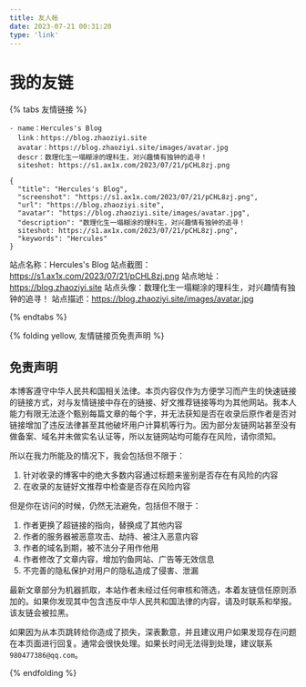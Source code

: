 ```yaml
---
title: 友人帐
date: 2023-07-21 00:31:20
type: 'link'
---
```

# 我的友链

{% tabs 友情链接 %}

<!-- tab 🙋 butterfly-💭candy -->

```
- name：Hercules's Blog
  link：https://blog.zhaoziyi.site
  avatar：https://blog.zhaoziyi.site/images/avatar.jpg
  descr：数理化生一塌糊涂的理科生，对兴趣情有独钟的追寻！
  siteshot: https://s1.ax1x.com/2023/07/21/pCHL8zj.png
```

<!-- endtab -->

<!-- tab ☀️Volantis -->

```
{
  "title": "Hercules's Blog",
  "screenshot": "https://s1.ax1x.com/2023/07/21/pCHL8zj.png",
  "url": "https://blog.zhaoziyi.site",
  "avatar": "https://blog.zhaoziyi.site/images/avatar.jpg",
  "description": "数理化生一塌糊涂的理科生，对兴趣情有独钟的追寻！
  siteshot: https://s1.ax1x.com/2023/07/21/pCHL8zj.png",
  "keywords": "Hercules"
}
```

<!-- endtab -->

<!-- tab 🌴General -->

站点名称：Hercules's Blog
站点截图：https://s1.ax1x.com/2023/07/21/pCHL8zj.png
站点地址：https://blog.zhaoziyi.site
站点头像：数理化生一塌糊涂的理科生，对兴趣情有独钟的追寻！
站点描述：https://blog.zhaoziyi.site/images/avatar.jpg

<!-- endtab -->

{% endtabs %}

{% folding yellow, 友情链接页免责声明 %}

## 免责声明
本博客遵守中华人民共和国相关法律。本页内容仅作为方便学习而产生的快速链接的链接方式，对与友情链接中存在的链接、好文推荐链接等均为其他网站。我本人能力有限无法逐个甄别每篇文章的每个字，并无法获知是否在收录后原作者是否对链接增加了违反法律甚至其他破坏用户计算机等行为。因为部分友链网站甚至没有做备案、域名并未做实名认证等，所以友链网站均可能存在风险，请你须知。

所以在我力所能及的情况下，我会包括但不限于：

1. 针对收录的博客中的绝大多数内容通过标题来鉴别是否存在有风险的内容
2. 在收录的友链好文推荐中检查是否存在风险内容

但是你在访问的时候，仍然无法避免，包括但不限于：

1. 作者更换了超链接的指向，替换成了其他内容
2. 作者的服务器被恶意攻击、劫持、被注入恶意内容
3. 作者的域名到期，被不法分子用作他用
4. 作者修改了文章内容，增加钓鱼网站、广告等无效信息
5. 不完善的隐私保护对用户的隐私造成了侵害、泄漏

最新文章部分为机器抓取，本站作者未经过任何审核和筛选，本着友链信任原则添加的。如果你发现其中包含违反中华人民共和国法律的内容，请及时联系和举报。该友链会被拉黑。

如果因为从本页跳转给你造成了损失，深表歉意，并且建议用户如果发现存在问题在本页面进行回复。通常会很快处理。如果长时间无法得到处理，建议联系`980477386@qq.com`。

{% endfolding %}


